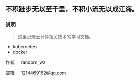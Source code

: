 ## 不积跬步无以至千里，不积小流无以成江海。



### 说明
> 这里记录云计算相关技术的学习文档。

- kubernetes
- docker


作者: &emsp;random_wz

邮箱: &emsp;1214469162@qq.com
